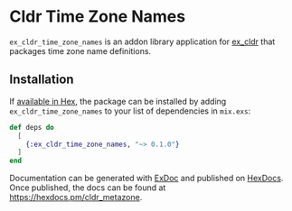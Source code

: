 # Cldr Time Zone Names

`ex_cldr_time_zone_names` is an addon library application for [ex_cldr](https://hex.pm/packages/ex_cldr) that packages time zone name definitions.

## Installation

If [available in Hex](https://hex.pm/docs/publish), the package can be installed
by adding `ex_cldr_time_zone_names` to your list of dependencies in `mix.exs`:

```elixir
def deps do
  [
    {:ex_cldr_time_zone_names, "~> 0.1.0"}
  ]
end
```

Documentation can be generated with [ExDoc](https://github.com/elixir-lang/ex_doc)
and published on [HexDocs](https://hexdocs.pm). Once published, the docs can
be found at <https://hexdocs.pm/cldr_metazone>.

